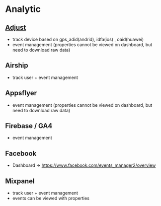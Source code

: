# Analytic

## [Adjust](https://docs.google.com/document/d/1o4W9hWqjEqSRYWCJ2yGxwleZzpXG2BA6FxYBy_IZVMg/edit#heading=h.qv5tuf5lkyjv) 
- track device based on gps_adid(andrid), idfa(ios) , oaid(huawei)
- event management (properties cannot be viewed on dashboard, but need to download raw data)

## Airship 
- track user + event management

## Appsflyer 
- event management (properties cannot be viewed on dashboard, but need to download raw data)

## Firebase / GA4 
- event management

## Facebook
- Dashboard -> https://www.facebook.com/events_manager2/overview

## Mixpanel 
- track user + event management
- events can be viewed with properties
